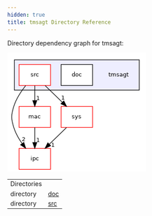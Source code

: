 ```yaml
---
hidden: true
title: tmsagt Directory Reference
---
```


Directory dependency graph for tmsagt:

![tmsagt](dir_30aba3d9bf6279a25d84abe4015711f7_dep.png)

|  |  |
|----|----|
| Directories |  |
| directory   | <a href="dir_079ba734d83189ee0f08b3a7631c0739.md">doc</a> |
| directory   | <a href="dir_f7a957c8f5c8e80b5a8d4b37f193d419.md">src</a> |
